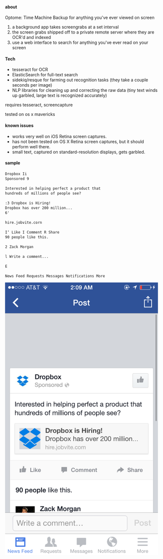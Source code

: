 #### about

Optome: Time Machine Backup for anything you've ever viewed on screen

1. a background app takes screengrabs at a set interval
2. the screen grabs shipped off to a private remote server where they are OCR'd and indexed
3. use a web interface to search for anything you've ever read on your screen

#### Tech 

- tesseract for OCR
- ElasticSearch for full-text search
- sidekiq/resque for farming out recognition tasks (they take a couple seconds per image)
- NLP libraries for cleaning up and correcting the raw data (tiny text winds up garbled, large text is recognized accurately)

requires tesseract, screencapture

tested on os x mavericks

#### known issues

- works very well on iOS Retina screen captures. 
- has not been tested on OS X Retina screen captures, but it should perform well there.
- small text, captured on standard-resolution displays, gets garbled.


#### sample

```
Dropbox Ii
Sponsored 9

Interested in helping perfect a product that
hundreds of millions of people see?

:3 Dropbox is Hiring!
Dropbox has over 200 million...
6'

hire.jobvite.corn

I‘ Like I Comment R Share
90 people like this.

2 Zack Morgan

l Write a comment...

E

News Feed Requests Messages Notifications More
```

![Dropbox Example](/sample/drop.png "Sample")
